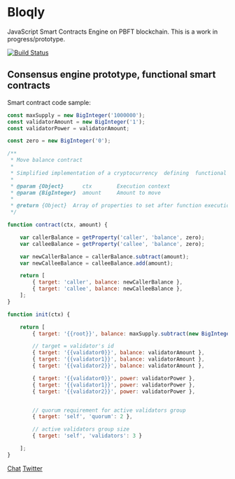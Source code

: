 # Bloqly

JavaScript Smart Contracts Engine on PBFT blockchain. This is a work in progress/prototype.

[![Build Status](https://travis-ci.org/slavasn/bloqly.svg?branch=master)](https://travis-ci.org/slavasn/bloqly)

## Consensus engine prototype, functional smart contracts

Smart contract code sample:

```JavaScript
const maxSupply = new BigInteger('1000000');
const validatorAmount = new BigInteger('1');
const validatorPower = validatorAmount;

const zero = new BigInteger('0');

/**
 * Move balance contract
 *
 * Simplified implementation of a cryptocurrency  defining  functional  smart contract
 *
 * @param {Object}      ctx        Execution context
 * @param {BigInteger}  amount     Amount to move
 *
 * @return {Object}  Array of properties to set after function execution
 */

function contract(ctx, amount) {

    var callerBalance = getProperty('caller', 'balance', zero);
    var calleeBalance = getProperty('callee', 'balance', zero);

    var newCallerBalance = callerBalance.subtract(amount);
    var newCalleeBalance = calleeBalance.add(amount);

    return [
        { target: 'caller', balance: newCallerBalance },
        { target: 'callee', balance: newCalleeBalance },
    ];
}

function init(ctx) {

    return [
        { target: '{{root}}', balance: maxSupply.subtract(new BigInteger('3')) },

        // target = validator's id
        { target: '{{validator0}}', balance: validatorAmount },
        { target: '{{validator1}}', balance: validatorAmount },
        { target: '{{validator2}}', balance: validatorAmount },

        { target: '{{validator0}}', power: validatorPower },
        { target: '{{validator1}}', power: validatorPower },
        { target: '{{validator2}}', power: validatorPower },


        // quorum requirement for active validators group
        { target: 'self', 'quorum': 2 },

        // active validators group size
        { target: 'self', 'validators': 3 }

    ];
}
```

[Chat](https://riot.im/app/#/room/#bloqly:matrix.org)
[Twitter](https://twitter.com/slava_snezhkov)
